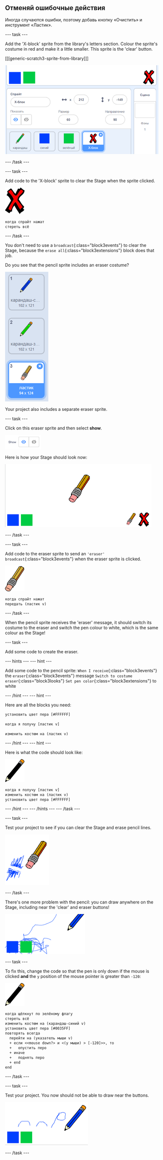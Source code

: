 ## Отменяй ошибочные действия

Иногда случаются ошибки, поэтому добавь кнопку «Очистить» и инструмент «Ластик».

\--- task \---

Add the 'X-block' sprite from the library's letters section. Colour the sprite's costume in red and make it a little smaller. This sprite is the 'clear' button.

[[[generic-scratch3-sprite-from-library]]]

![screenshot](images/paint-x.png)

\--- /task \---

\--- task \---

Add code to the 'X-block' sprite to clear the Stage when the sprite clicked.

![cross](images/cross.png)

```blocks3
когда спрайт нажат
стереть всё
```

\--- /task \---

You don't need to use a `broadcast`{:class="block3events"} to clear the Stage, because the `erase all`{:class="block3extensions"} block does that job.

Do you see that the pencil sprite includes an eraser costume?

![screenshot](images/paint-eraser-costume.png)

Your project also includes a separate eraser sprite.

\--- task \---

Click on this eraser sprite and then select **show**.

![screenshot](images/show-eraser.png)

Here is how your Stage should look now:

![screenshot](images/paint-eraser-stage.png)

\--- /task \---

\--- task \---

Add code to the eraser sprite to send an `'eraser' broadcast`{:class="block3events"} when the eraser sprite is clicked.

![eraser](images/eraser.png)

```blocks3
когда спрайт нажат
передать (ластик v)
```

\--- /task \---

When the pencil sprite receives the 'eraser' message, it should switch its costume to the eraser and switch the pen colour to white, which is the same colour as the Stage!

\--- task \---

Add some code to create the eraser.

\--- hints \--- \--- hint \---

Add some code to the pencil sprite: `When I receive`{:class="block3events"} the `eraser`{:class="block3events"} message `Switch to costume eraser`{:class="block3looks"} `Set pen color`{:class="block3extensions"} to white

\--- /hint \--- \--- hint \---

Here are all the blocks you need:

```blocks3
установить цвет пера [#FFFFFF]

когда я получу [ластик v]

изменить костюм на (ластик v)
```

\--- /hint \--- \--- hint \---

Here is what the code should look like:

![pencil](images/pencil.png)

```blocks3
когда я получу [ластик v]
изменить костюм на (ластик v)
установить цвет пера [#FFFFFF]
```

\--- /hint \--- \--- /hints \--- \--- /task \---

\--- task \---

Test your project to see if you can clear the Stage and erase pencil lines.

![screenshot](images/paint-erase-test.png)

\--- /task \---

There's one more problem with the pencil: you can draw anywhere on the Stage, including near the 'clear' and eraser buttons!

![screenshot](images/paint-draw-problem.png)

\--- task \---

To fix this, change the code so that the pen is only down if the mouse is clicked **and** the `y` position of the mouse pointer is greater than `-120`:

![pencil](images/pencil.png)

```blocks3
когда щёлкнут по зелёному флагу
стереть всё
изменить костюм на (карандаш-синий v)
установить цвет пера [#0035FF]
повторять всегда 
  перейти на (указатель мыши v)
  + если <<mouse down?> и <(y мыши) > [-120]>>, то 
  +   опустить перо
  + иначе 
  +   поднять перо
  + end
end
```

\--- /task \---

\--- task \---

Test your project. You now should not be able to draw near the buttons.

![screenshot](images/paint-fixed.png)

\--- /task \---